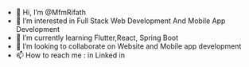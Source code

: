 - 👋 Hi, I’m @MfmRifath
- 👀 I’m interested in Full Stack Web Development And Mobile App Development
- 🌱 I’m currently learning  Flutter,React, Spring Boot
- 💞️ I’m looking to collaborate on Website and Mobile app development
- 📫 How to reach me : in Linked in


<!---
MfmRifath/MfmRifath is a ✨ special ✨ repository because its `README.md` (this file) appears on your GitHub profile.
You can click the Preview link to take a look at your changes.
--->
